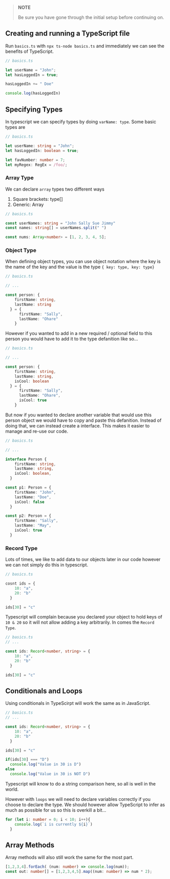 > **NOTE**
>
> Be sure you have gone through the initial setup
> before continuing on.

## Creating and running a TypeScript file
Run `basics.ts` with `npx ts-node basics.ts` and immediately
we can see the benefits of TypeScript.

```ts
// basics.ts

let userName = "John";
let hasLoggedIn = true;

hasLoggedIn += " Doe"

console.log(hasLoggedIn)

```
## Specifying Types

In typescript we can specify types by doing
`varName: type`. Some basic types are

```ts
// basics.ts

let userName: string = "John";
let hasLoggedIn: boolean = true;

let favNumber: number = 7;
let myRegex: RegEx = /foo/;
```

### Array Type
We can declare `array` types two different ways
1. Square brackets: type[]
2. Generic: Array<type>

```ts
// basics.ts

const userNames: string = "John Sally Sue Jimmy"
const names: string[] = userNames.split(" ")

const nums: Array<number> = [1, 2, 3, 4, 5];
```

### Object Type
When defining object types, you can use object notation where
the key is the name of the key and the value is the type
`{ key: type, key: type}`

```ts
// basics.ts

// ... 

const person: {
    firstName: string,
    lastName: string
  } = {
      firstName: "Sally",
      lastName: "Ohare"
    }
```

However if you wanted to add in a new required / optional field
to this person you would have to add it to the type defanition
like so...
```ts
// basics.ts

// ... 

const person: {
    firstName: string,
    lastName: string,
    isCool: boolean
  } = {
      firstName: "Sally",
      lastName: "Ohare",
      isCool: true
    }
```
But now if you wanted to declare another variable that would
use this person object we would have to copy and paste this defanition.
Instead of doing that, we can instead create a interface.
This makes it easier to manage and re-use our code.

```ts
// basics.ts

// ...

interface Person {
    firstName: string,
    lastName: string,
    isCool: boolean,
  }

const p1: Person = {
    firstName: "John",
    lastName: "Doe",
    isCool: false
  }

const p2: Person = {
    firstName: "Sally",
    lastName: "May",
    isCool: true
  }
```

### Record Type

Lots of times, we like to add data to our objects later in our code
however we can not simply do this in typescript.

```ts
// basics.ts

cosnt ids = {
    10: "a",
    20: "b"
  }

ids[30] = "c"
```

Typescript will complain because you declared your object to hold
keys of `10 & 20` so it will not allow adding a key arbitrarily.
In comes the `Record Type`.

```ts
// basics.ts
// ...

const ids: Record<number, string> = {
    10: "a",
    20: "b"
  }

ids[30] = "c"
```

## Conditionals and Loops

Using conditionals in TypeScirpt will work the same
as in JavaScript.

```ts
// basics.ts
// ...

const ids: Record<number, string> = {
    10: "a",
    20: "b"
  }

ids[30] = "c"

if(ids[30] === "D")
  console.log("Value in 30 is D")
else
  console.log("Value in 30 is NOT D")

```

Typescript will know to do a string comparison here, so all is
well in the world.

However with `loops` we will need to declare variables correctly
if you choose to declare the type. We should however allow
TypeScript to infer as much as possible for us so this is overkill a bit...

```ts
for (let i: number = 0; i < 10; i++){
    console.log(`i is currently ${i}`)
  }
```

## Array Methods

Array methods will also still work the same for the most part.

```ts
[1,2,3,4].forEach( (num: number) => console.log(num));
const out: number[] = [1,2,3,4,5].map((num: number) => num * 2);
```
